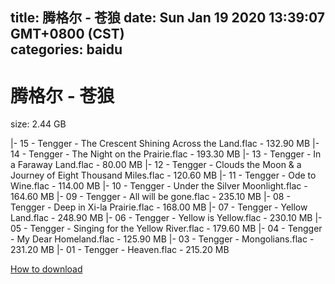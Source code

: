 
title: 腾格尔 - 苍狼
date: Sun Jan 19 2020 13:39:07 GMT+0800 (CST)    
categories: baidu
---

# 腾格尔 - 苍狼
size: 2.44 GB
 
 
|- 15 - Tengger - The Crescent Shining Across the Land.flac - 132.90 MB
|- 14 - Tengger - The Night on the Prairie.flac - 193.30 MB
|- 13 - Tengger - In a Faraway Land.flac - 80.00 MB
|- 12 - Tengger - Clouds the Moon & a Journey of Eight Thousand Miles.flac - 120.60 MB
|- 11 - Tengger - Ode to Wine.flac - 114.00 MB
|- 10 - Tengger - Under the Silver Moonlight.flac - 164.60 MB
|- 09 - Tengger - All will be gone.flac - 235.10 MB
|- 08 - Tengger - Deep in Xi-la Prairie.flac - 168.00 MB
|- 07 - Tengger - Yellow Land.flac - 248.90 MB
|- 06 - Tengger - Yellow is Yellow.flac - 230.10 MB
|- 05 - Tengger - Singing for the Yellow River.flac - 179.60 MB
|- 04 - Tengger - My Dear Homeland.flac - 125.90 MB
|- 03 - Tengger - Mongolians.flac - 231.20 MB
|- 01 - Tengger - Heaven.flac - 215.20 MB

[How to download](https://bpcam.bemobtrk.com/go/2ceec3aa-1ca2-46d6-b9ff-aaa5c184517c?jno=2539)